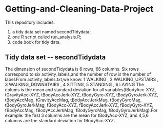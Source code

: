 # Getting-and-Cleaning-Data-Project

This repository includes:   
1) a tidy data set named secondTidydata;
2) one R script called run_analysis.R; 
3) code book for tidy data.

## Tidy data set -- secondTidydata

The dimension of secondTidydata is 6 rows, 66 columns.
Six rows correspond to six activity_labels,and the number of row is the number of label.From activity_labels.txt,we know:
1 WALKING , 2 WALKING_UPSTAIRS , 3 WALKING_DOWNSTAIRS , 4 SITTING, 5 STANDING , 6 LAYING
The colums is the mean and standard deviation for all variables(tBodyAcc-XYZ, tGravityAcc-XYZ, tBodyAccJerk-XYZ, tBodyGyro-XYZ,
tBodyGyroJerk-XYZ, tBodyAccMag, tGravityAccMag, tBodyAccJerkMag, tBodyGyroMag, tBodyGyroJerkMag, fBodyAcc-XYZ, fBodyAccJerk-XYZ,
fBodyGyro-XYZ, fBodyAccMag, fBodyAccJerkMag, fBodyGyroMag, fBodyGyroJerkMag).For example:
the first 3 columns are the mean for tBodyAcc-XYZ, and 4,5,6 columns are the standard deviation for tBodyAcc-XYZ.
